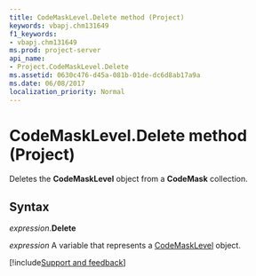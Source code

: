 ```yaml
---
title: CodeMaskLevel.Delete method (Project)
keywords: vbapj.chm131649
f1_keywords:
- vbapj.chm131649
ms.prod: project-server
api_name:
- Project.CodeMaskLevel.Delete
ms.assetid: 0630c476-d45a-081b-01de-dc6d8ab17a9a
ms.date: 06/08/2017
localization_priority: Normal
---
```



# CodeMaskLevel.Delete method (Project)

Deletes the  **CodeMaskLevel** object from a **CodeMask** collection.


## Syntax

_expression_.**Delete**

_expression_ A variable that represents a [CodeMaskLevel](./Project.CodeMaskLevel.md) object.

[!include[Support and feedback](~/includes/feedback-boilerplate.md)]